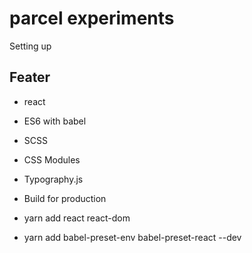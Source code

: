# parcel experiments
Setting up

## Feater

- react
- ES6 with babel
- SCSS
- CSS Modules
- Typography.js
- Build for production

- yarn add react react-dom
- yarn add babel-preset-env babel-preset-react --dev